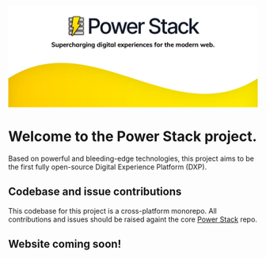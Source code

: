 ![Power Stack Hero](https://raw.githubusercontent.com/powerstackdev/.github/main/PowerStack-Hero.jpg)

# Welcome to the Power Stack project. 

Based on powerful and bleeding-edge technologies, this project aims to be the first fully open-source Digital Experience Platform (DXP).

## Codebase and issue contributions

This codebase for this project is a cross-platform monorepo. All contributions and issues should be raised againt the core [Power Stack](https://github.com/powerstackdev/power-stack) repo.

## Website coming soon!

<!--

**Here are some ideas to get you started:**

🙋‍♀️ A short introduction - what is your organization all about?
🌈 Contribution guidelines - how can the community get involved?
👩‍💻 Useful resources - where can the community find your docs? Is there anything else the community should know?
🍿 Fun facts - what does your team eat for breakfast?
🧙 Remember, you can do mighty things with the power of [Markdown](https://docs.github.com/github/writing-on-github/getting-started-with-writing-and-formatting-on-github/basic-writing-and-formatting-syntax)
-->
